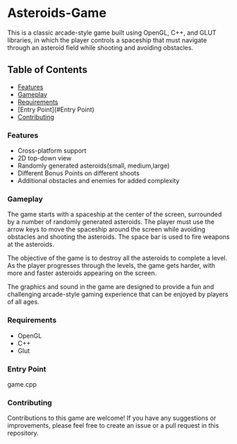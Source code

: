 # Asteroids-Game 

This is a classic arcade-style game built using OpenGL, C++, and GLUT libraries, in which the player controls a spaceship that must navigate through an asteroid field while shooting and avoiding obstacles.

## Table of Contents
* [Features](#Features)
* [Gameplay](#Gameplay)
* [Requirements](#Requirements)
* [Entry Point](#Entry Point)
* [Contributing](#Contributing)

### Features
* Cross-platform support
* 2D top-down view
* Randomly generated asteroids(small, medium,large)
* Different Bonus Points on different shoots
* Additional obstacles and enemies for added complexity

### Gameplay
The game starts with a spaceship at the center of the screen, surrounded by a number of randomly generated asteroids. The player must use the arrow keys to move the spaceship around the screen while avoiding obstacles and shooting the asteroids. The space bar is used to fire weapons at the asteroids.

The objective of the game is to destroy all the asteroids to complete a level. As the player progresses through the levels, the game gets harder, with more and faster asteroids appearing on the screen.

The graphics and sound in the game are designed to provide a fun and challenging arcade-style gaming experience that can be enjoyed by players of all ages.

### Requirements
* OpenGL
* C++
* Glut

### Entry Point
 game.cpp

### Contributing
Contributions to this game are welcome! If you have any suggestions or improvements, please feel free to create an issue or a pull request in this repository.
